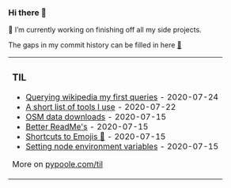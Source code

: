 ### Hi there 👋

🔭 I’m currently working on finishing off all my side projects.

The gaps in my commit history can be filled in here [🦊](https://gitlab.com/cameron.j.poole)

<table><tr><td valign="top" width="100%">

### TIL
<!-- tils starts -->
* [Querying wikipedia my first queries](https://www.pypoole.com/til/sparql/my-first-sparql-wikipedia) - 2020-07-24
* [A short list of tools I use](https://www.pypoole.com/til/macosx/useful-programming-tools) - 2020-07-22
* [OSM data downloads](https://www.pypoole.com/til/gis/osm-data-downloads) - 2020-07-15
* [Better ReadMe's](https://www.pypoole.com/til/github/better-readmes) - 2020-07-15
* [Shortcuts to Emojis 🤯](https://www.pypoole.com/til/macosx/symbol-shorcut) - 2020-07-15
* [Setting node environment variables](https://www.pypoole.com/til/netlify/node-env-vars) - 2020-07-15
<!-- tils ends -->
More on [pypoole.com/til](https://pypoole.com/til/)
</td></tr></table>

<!--
**Mappboy/Mappboy** is a ✨ _special_ ✨ repository because its `README.md` (this file) appears on your GitHub profile.

Here are some ideas to get you started:

- 🔭 I’m currently working on ...
- 🌱 I’m currently learning ...
- 👯 I’m looking to collaborate on ...
- 🤔 I’m looking for help with ...
- 💬 Ask me about ...
- 📫 How to reach me: ...
- 😄 Pronouns: ...
- ⚡ Fun fact: ...
-->
